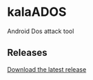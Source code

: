 # kalaADOS
Android Dos attack tool
## Releases
[Download the latest release](https://github.com/kalasaikamesh/kalaADOS/releases/tag/kalaADOS)
